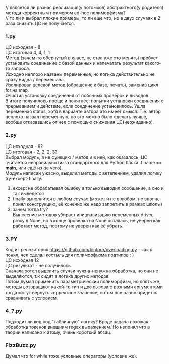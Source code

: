 // является ли разная реализация(у потомков) абстрактного(у родителя) метода корректным примером ad-hoc полиморфизма?   
// то ли я выбрал плохие примеры, то ли еще что, но в двух случаях в 2 раза снизить ЦС не получается.   

### 1.py
ЦС исходная - 8  
ЦС итоговая 4, 4, 1, 1  
Метод (зачем-то обернутый в класс, не стал уже это менять) пробует установить соединение с базой данных и напечатать результат какого-то запроса.  
Исходно неплохо названы переменные, но логика действительно не сразу видна / перемешана.     
Изолировал целевой метод (обращение к базе, печать), заменив цикл for на map.    
Очистил установку соединения от побочных проверок и выводов.    
В итоге получилось проще и понятнее: попытки установки соединения с прерыванием и действие, если соединение установилось. Ушла переменная status, хотя 
в варианте автора это имеет смысл. Т.е. автор неплохо назвал переменную, но это можно было сделать лучше, вообще отказавшись от нее с помощью снижения ЦС(неожиданно). 

### 2.py

ЦС исходная - 6?  
ЦС итоговая - 2, 2, 2, 3?  
Выбрал модуль, а не функцию / метод и в ней, как оказалось, ЦС считается неправильно (изза стандартного для Python блока if name == __main__, или ещё из-за чего).   
Модуль написан ужасно, выделил методы с ветвлением, удалил логику try-except-finally:    
1. except не обрабатывал ошибку а только выводил сообщение, а оно и так выведется  
2. finally выполнится в любом случае (может и не в любом, не вполне понял конструкцию, её конечно же надо запретить в рамках школы)
3. зачем тогда try?  
Вынесение методов убирает инициализацию переменных driver, proxy в None, но в конце проверка на None осталась, не уверен как работает метод, поэтому не уверен как её убрать.


### 3.PY

Код из репозитория https://github.com/bintoro/overloading.py - как я понял, чел сделал костыль для полиморфизма подтипов : )   
ЦС исходная 12  
ЦС результат - не получилось  
Сначала хотел выделить случаи нужна-ненужна обработка, но они не выделяются, т.к сидят в логике других методов  
Потом думал применить параметрический полиморфизм, но опять же, методы возвращают какой-то тип и два вызова с разными аргументами тогда могут вернуть корректное значение, потом все равно придется сравнивать с условием. 


### 4_?.py 

Подходит ли код под "табличную" логику? Вроде задача похожая - обработка токенов внешним regex выражением.  Но непонял что в теории написано к этому, очень короткий абзац. 

### FizzBuzz.py

Думал что for while тоже условные операторы (условие же). 


